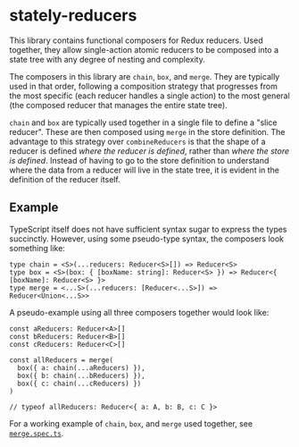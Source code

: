 # stately-reducers

This library contains functional composers for Redux reducers. Used together, they allow single-action atomic reducers to be composed into a state tree with any degree of nesting and complexity.

The composers in this library are `chain`, `box`, and `merge`. They are typically used in that order, following a composition strategy that progresses from the most specific (each reducer handles a single action) to the most general (the composed reducer that manages the entire state tree).

`chain` and `box` are typically used together in a single file to define a "slice reducer". These are then composed using `merge` in the store definition. The advantage to this strategy over `combineReducers` is that the shape of a reducer is defined *where the reducer is defined*, rather than *where the store is defined*. Instead of having to go to the store definition to understand where the data from a reducer will live in the state tree, it is evident in the definition of the reducer itself.

## Example

TypeScript itself does not have sufficient syntax sugar to express the types succinctly. However, using some pseudo-type syntax, the composers look something like:
```
type chain = <S>(...reducers: Reducer<S>[]) => Reducer<S>
type box = <S>(box: { [boxName: string]: Reducer<S> }) => Reducer<{ [boxName]: Reducer<S> }>
type merge = <...S>(...reducers: [Reducer<...S>]) => Reducer<Union<...S>>
```

A pseudo-example using all three composers together would look like:
```
const aReducers: Reducer<A>[]
const bReducers: Reducer<B>[]
const cReducers: Reducer<C>[]

const allReducers = merge(
  box({ a: chain(...aReducers) }),
  box({ b: chain(...bReducers) }),
  box({ c: chain(...cReducers) })
)

// typeof allReducers: Reducer<{ a: A, b: B, c: C }>
```

For a working example of `chain`, `box`, and `merge` used together, see [`merge.spec.ts`](/stately-reducers/src/merge.spec.ts).
